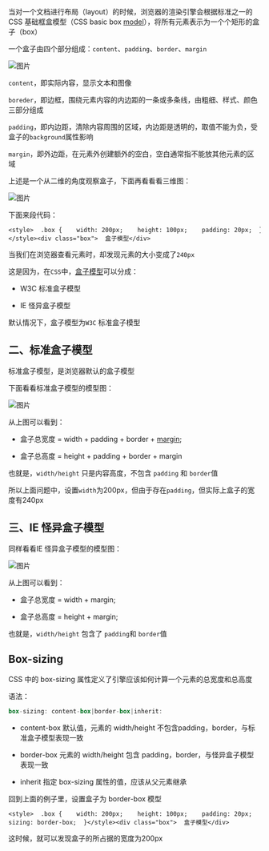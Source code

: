 当对一个文档进行布局（layout）的时候，浏览器的渲染引擎会根据标准之一的 CSS 基础框盒模型（CSS basic box [model](https://so.csdn.net/so/search?q=model&spm=1001.2101.3001.7020)），将所有元素表示为一个个矩形的盒子（box）

一个盒子由四个部分组成：`content`、`padding`、`border`、`margin`

![图片](https://img-blog.csdnimg.cn/img_convert/44d40b4f99a5c9ad8aa01f3cd90480d4.png)

`content`，即实际内容，显示文本和图像

`boreder`，即边框，围绕元素内容的内边距的一条或多条线，由粗细、样式、颜色三部分组成

`padding`，即内边距，清除内容周围的区域，内边距是透明的，取值不能为负，受盒子的`background`属性影响

`margin`，即外边距，在元素外创建额外的空白，空白通常指不能放其他元素的区域

上述是一个从二维的角度观察盒子，下面再看看看三维图：

![图片](https://img-blog.csdnimg.cn/img_convert/5bdfee00984d574f36c26660a47f6d4f.png)

下面来段代码：

```cobol
<style>  .box {    width: 200px;    height: 100px;    padding: 20px;  }</style><div class="box">  盒子模型</div>
```

当我们在浏览器查看元素时，却发现元素的大小变成了`240px`

这是因为，在`CSS`中，[盒子模型](https://so.csdn.net/so/search?q=%E7%9B%92%E5%AD%90%E6%A8%A1%E5%9E%8B&spm=1001.2101.3001.7020)可以分成：

-   W3C 标准盒子模型
    
-   IE 怪异盒子模型
    

默认情况下，盒子模型为`W3C` 标准盒子模型

## 二、标准盒子模型

标准盒子模型，是浏览器默认的盒子模型

下面看看标准盒子模型的模型图：

![图片](https://img-blog.csdnimg.cn/img_convert/b16d31182664887df88b3e0aac9e06ad.png)

从上图可以看到：

-   盒子总宽度 = width + padding + border + [margin](https://so.csdn.net/so/search?q=margin&spm=1001.2101.3001.7020);
    
-   盒子总高度 = height + padding + border + margin
    

也就是，`width/height` 只是内容高度，不包含 `padding` 和 `border`值

所以上面问题中，设置`width`为200px，但由于存在`padding`，但实际上盒子的宽度有240px

## 三、IE 怪异盒子模型

同样看看IE 怪异盒子模型的模型图：

![图片](https://img-blog.csdnimg.cn/img_convert/01891c1c41c9f0a8a850bf48b484ec58.png)

从上图可以看到：

-   盒子总宽度 = width + margin;
    
-   盒子总高度 = height + margin;
    

也就是，`width/height` 包含了 `padding`和 `border`值

## Box-sizing

CSS 中的 box-sizing 属性定义了引擎应该如何计算一个元素的总宽度和总高度

语法：

```rust
box-sizing: content-box|border-box|inherit:
```

-   content-box 默认值，元素的 width/height 不包含padding，border，与标准盒子模型表现一致
    
-   border-box 元素的 width/height 包含 padding，border，与怪异盒子模型表现一致
    
-   inherit 指定 box-sizing 属性的值，应该从父元素继承
    

回到上面的例子里，设置盒子为 border-box 模型

```cobol
<style>  .box {    width: 200px;    height: 100px;    padding: 20px;    box-sizing: border-box;  }</style><div class="box">  盒子模型</div>
```

这时候，就可以发现盒子的所占据的宽度为200px